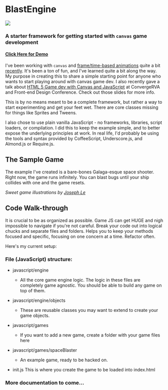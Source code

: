 # BlastEngine 
![](https://raw.github.com/greypants/blastEngine/master/images/ship.png)

### A starter framework for getting started with `canvas` game development
#### [Click Here for Demo](http://greypants.github.com/blastEngine/)

I've been working with `canvas` and [frame/time-based animations](http://viget.com/extend/time-based-animation) quite a bit [recently](http://puma.com/runpumarun). It's been a ton of fun, and I've learned quite a bit along the way. My purpose in creating this to share a simple starting point for anyone who wants to start playing around with canvas game dev. I also recently gave a talk about [HTML 5 Game dev with Canvas and JavaScript](http://greypants.github.io/html5-games-talk/#/) at ConvergeRVA and Front-end Design Conference. Check out those slides for more info.

This is by no means meant to be a complete framework, but rather a way to start experimenting and get your feet wet. There are core classes missing for things like Sprites and Tweens.

I also chose to use plain vanilla JavaScript - no frameworks, libraries, script loaders, or compilation. I did this to keep the example simple, and to better expose the underlying principles at work. In real life, I'd probably be using the tools and syntax provided by CoffeeScript, Underscore.js, and Almond.js or Require.js.

## The Sample Game

The example I've created is a bare-bones Galaga-esque space shooter. Right now, the game runs infinitely. You can blast bugs until your ship collides with one and the game resets.

*Sweet game illustrations by [Joseph Le](http://www.josephle.net/)*


## Code Walk-through
It is crucial to be as organized as possible. Game JS can get HUGE and nigh impossible to navigate if you're not careful. Break your code out into logical chucks and separate files and folders.  Helps you to keep your methods focused and specific, focusing on one concern at a time. Refactor often.

Here's my current setup:

### File (JavaScript) structure:
- javascript/engine
	- All the core game engine logic. The logic in these files are completely game agnostic. You should be able to build any game on top of them.
- javascript/engine/objects
	- These are reusable classes you may want to extend to create your game objects.

- javascript/games
	- If you want to add a new game, create a folder with your game files here
- javascript/games/spaceBlaster
	- An example game, ready to be hacked on.

- init.js
	This is where you create the game to be loaded into index.html

### More documentation to come...
